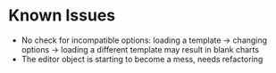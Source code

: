 Known Issues
====

  * No check for incompatible options: loading a template -> changing options -> loading a different template may result in blank charts
  * The editor object is starting to become a mess, needs refactoring